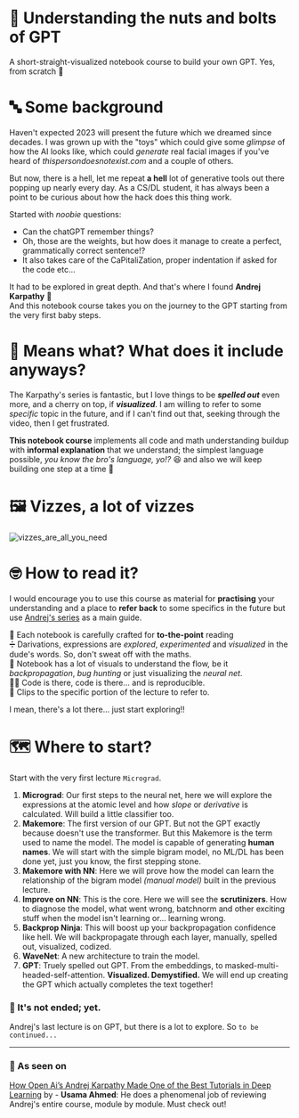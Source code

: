 # 🔩 Understanding the nuts and bolts of GPT
A short-straight-visualized notebook course to build your own GPT. Yes, from scratch 👣

# 🔤 Some background
Haven't expected 2023 will present the future which we dreamed since decades. I was grown up with the "toys" which could give some *glimpse* of how the AI looks like, which could *generate* real facial images if you've heard of *thispersondoesnotexist.com* and a couple of others. 

But now, there is a hell, let me repeat **a hell** lot of generative tools out there popping up nearly every day. As a CS/DL student, it has always been a point to be curious about how the hack does this thing work. 

Started with *noobie* questions:
- Can the chatGPT remember things?
- Oh, those are the weights, but how does it manage to create a perfect, grammatically correct sentence!?
- It also takes care of the CaPitaliZation, proper indentation if asked for the code etc...

It had to be explored in great depth. And that's where I found **Andrej Karpathy** 🤘 <br>
And this notebook course takes you on the journey to the GPT starting from the very first baby steps.

# 😬 Means what? What does it include anyways?
The Karpathy's series is fantastic, but I love things to be ***spelled out*** even more, and a cherry on top, if ***visualized***. I am willing to refer to some *specific* topic in the future, and if I can't find out that, seeking through the video, then I get frustrated.

**This notebook course** implements all code and math understanding buildup with **informal explanation** that we understand; the simplest language possible, *you know the bro's language, yo!?* 😆 and also we will keep building one step at a time 🧗

# 🖼 Vizzes, a lot of vizzes
![vizzes_are_all_you_need](https://github.com/AayushSameerShah/Neural-Net-Zero-to-Hero-with-Andrej/assets/83115948/744e7674-9f5f-45a9-a251-8880772ce767)

# 🤓 How to read it?
I would encourage you to use this course as material for **practising** your understanding and a place to **refer back** to some specifics in the future but use [Andrej's series](https://karpathy.ai/zero-to-hero.html) as a main guide.

🤗 Each notebook is carefully crafted for **to-the-point** reading <br>
➗ Darivations, expressions are *explored*, *experimented* and *visualized* in the dude's words. So, don't sweat off with the maths.<br>
📔 Notebook has a lot of visuals to understand the flow, be it *backpropagation*, *bug hunting* or just visualizing the *neural net*. <br>
👨‍💻 Code is there, code is there... and is reproducible. <br>
📎 Clips to the specific portion of the lecture to refer to.

I mean, there's a lot there... just start exploring!!

# 🗺 Where to start?
Start with the very first lecture `Micrograd`.
1. **Micrograd**: Our first steps to the neural net, here we will explore the expressions at the atomic level and how *slope* or *derivative* is calculated. Will build a little classifier too.
2. **Makemore**: The first version of our GPT. But not the GPT exactly because doesn't use the transformer. But this Makemore is the term used to name the model. The model is capable of generating **human names**. We will start with the simple bigram model, no ML/DL has been done yet, just you know, the first stepping stone.
3. **Makemore with NN**: Here we will prove how the model can learn the relationship of the bigram model *(manual model)* built in the previous lecture.
4. **Improve on NN**: This is the core. Here we will see the **scrutinizers**. How to diagnose the model, what went wrong, batchnorm and other exciting stuff when the model isn't learning or... learning wrong.
5. **Backprop Ninja**: This will boost up your backpropagation confidence like hell. We will backpropagate through each layer, manually, spelled out, visualized, codized.
6. **WaveNet**: A new architecture to train the model.
7. **GPT**: Truely spelled out GPT. From the embeddings, to masked-multi-headed-self-attention. **Visualized. Demystified.** We will end up creating the GPT which actually completes the text together!

### 🦘 It's not ended; yet.
Andrej's last lecture is on GPT, but there is a lot to explore. So `to be continued...`

---

### 📰 As seen on

[How Open Ai’s Andrej Karpathy Made One of the Best Tutorials in Deep Learning](https://medium.com/@0ssamaak0/how-open-ais-andrej-karpathy-made-one-of-the-best-tutorials-in-deep-learning-e6b6445a2d05) by - **Usama Ahmed**: He does a phenomenal job of reviewing Andrej's entire course, module by module. Must check out!

